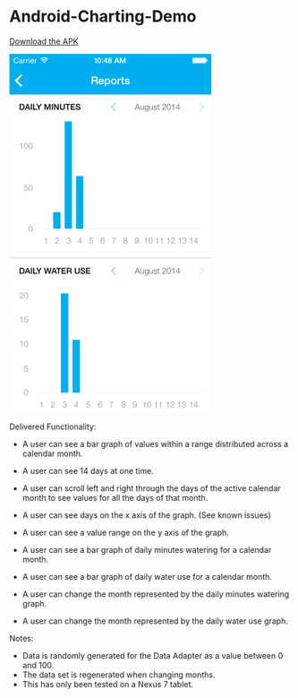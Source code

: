 Android-Charting-Demo
=====================

[Download the APK](https://github.com/scottbyrns/Android-Charting-Demo/blob/master/app/app-release.apk?raw=true)

![alt text](https://raw.githubusercontent.com/scottbyrns/Android-Charting-Demo/master/iOS%20Screenshot.png "Original Screenshot")

Delivered Functionality: 

* A user can see a bar graph of values within a range distributed across a calendar month. 
* A user can see 14 days at one time. 
* A user can scroll left and right through the days of the active calendar month to see values for all the days of that month. 
* A user can see days on the x axis of the graph. (See known issues) 
* A user can see a value range on the y axis of the graph. 

* A user can see a bar graph of daily minutes watering for a calendar month. 
* A user can see a bar graph of daily water use for a calendar month. 
* A user can change the month represented by the daily minutes watering graph. 
* A user can change the month represented by the daily water use graph. 


Notes:

* Data is randomly generated for the Data Adapter as a value between 0 and 100.
* The data set is regenerated when changing months. 
* This has only been tested on a Nexus 7 tablet.
